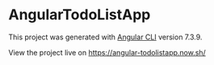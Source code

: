 # AngularTodoListApp

This project was generated with [Angular CLI](https://github.com/angular/angular-cli) version 7.3.9.

View the project live on https://angular-todolistapp.now.sh/
